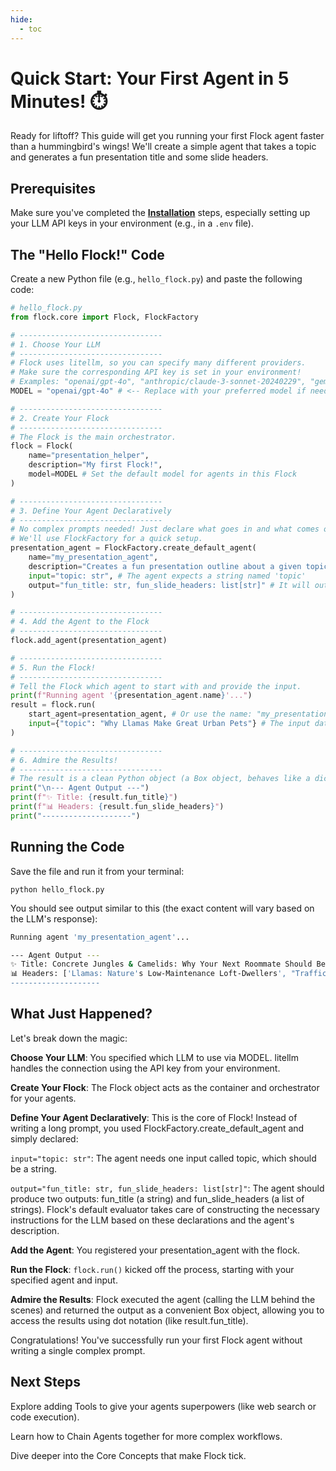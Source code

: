 ```yaml
---
hide:
  - toc
---
```


# Quick Start: Your First Agent in 5 Minutes! ⏱️

Ready for liftoff? This guide will get you running your first Flock agent faster than a hummingbird's wings! We'll create a simple agent that takes a topic and generates a fun presentation title and some slide headers.

## Prerequisites

Make sure you've completed the **[Installation](installation.md)** steps, especially setting up your LLM API keys in your environment (e.g., in a `.env` file).

## The "Hello Flock!" Code

Create a new Python file (e.g., `hello_flock.py`) and paste the following code:

```python
# hello_flock.py
from flock.core import Flock, FlockFactory

# --------------------------------
# 1. Choose Your LLM
# --------------------------------
# Flock uses litellm, so you can specify many different providers.
# Make sure the corresponding API key is set in your environment!
# Examples: "openai/gpt-4o", "anthropic/claude-3-sonnet-20240229", "gemini/gemini-1.5-pro"
MODEL = "openai/gpt-4o" # <-- Replace with your preferred model if needed

# --------------------------------
# 2. Create Your Flock
# --------------------------------
# The Flock is the main orchestrator.
flock = Flock(
    name="presentation_helper",
    description="My first Flock!",
    model=MODEL # Set the default model for agents in this Flock
)

# --------------------------------
# 3. Define Your Agent Declaratively
# --------------------------------
# No complex prompts needed! Just declare what goes in and what comes out.
# We'll use FlockFactory for a quick setup.
presentation_agent = FlockFactory.create_default_agent(
    name="my_presentation_agent",
    description="Creates a fun presentation outline about a given topic",
    input="topic: str", # The agent expects a string named 'topic'
    output="fun_title: str, fun_slide_headers: list[str]" # It will output a string 'fun_title' and a list of strings 'fun_slide_headers'
)

# --------------------------------
# 4. Add the Agent to the Flock
# --------------------------------
flock.add_agent(presentation_agent)

# --------------------------------
# 5. Run the Flock!
# --------------------------------
# Tell the Flock which agent to start with and provide the input.
print(f"Running agent '{presentation_agent.name}'...")
result = flock.run(
    start_agent=presentation_agent, # Or use the name: "my_presentation_agent"
    input={"topic": "Why Llamas Make Great Urban Pets"} # The input data
)

# --------------------------------
# 6. Admire the Results!
# --------------------------------
# The result is a clean Python object (a Box object, behaves like a dict/object)
print("\n--- Agent Output ---")
print(f"✨ Title: {result.fun_title}")
print(f"📊 Headers: {result.fun_slide_headers}")
print("--------------------")
```

## Running the Code

Save the file and run it from your terminal:

`python hello_flock.py`


You should see output similar to this (the exact content will vary based on the LLM's response):

```bash
Running agent 'my_presentation_agent'...

--- Agent Output ---
✨ Title: Concrete Jungles & Camelids: Why Your Next Roommate Should Be A Llama
📊 Headers: ['Llamas: Nature's Low-Maintenance Loft-Dwellers', "Traffic Jam? No Prob-llama!", 'The Ultimate Urban Eco-Warrior (They Mow with Their Mouths!)', 'Spit Happens: Debunking Llama Myths', 'From Andes to Apartments: Integrating Your Llama Lifestyle']
--------------------
```

## What Just Happened?

Let's break down the magic:

**Choose Your LLM**: You specified which LLM to use via MODEL. litellm handles the connection using the API key from your environment.

**Create Your Flock**: The Flock object acts as the container and orchestrator for your agents.

**Define Your Agent Declaratively**: This is the core of Flock! Instead of writing a long prompt, you used FlockFactory.create_default_agent and simply declared:

`input="topic: str"`: The agent needs one input called topic, which should be a string.

`output="fun_title: str, fun_slide_headers: list[str]"`: The agent should produce two outputs: fun_title (a string) and fun_slide_headers (a list of strings).
Flock's default evaluator takes care of constructing the necessary instructions for the LLM based on these declarations and the agent's description.

**Add the Agent**: You registered your presentation_agent with the flock.

**Run the Flock**: `flock.run()` kicked off the process, starting with your specified agent and input.

**Admire the Results**: Flock executed the agent (calling the LLM behind the scenes) and returned the output as a convenient Box object, allowing you to access the results using dot notation (like result.fun_title).

Congratulations! You've successfully run your first Flock agent without writing a single complex prompt.

## Next Steps

Explore adding Tools to give your agents superpowers (like web search or code execution).

Learn how to Chain Agents together for more complex workflows.

Dive deeper into the Core Concepts that make Flock tick.
